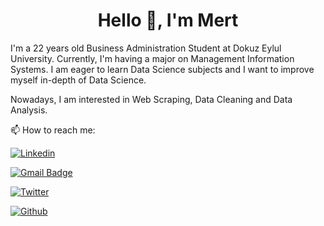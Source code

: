 <h1 align="center">Hello 👋, I'm Mert</h1>

I'm a 22 years old Business Administration Student at Dokuz Eylul University. Currently, I'm having a major on Management Information Systems. I am eager to learn Data Science subjects and I want to improve myself in-depth of Data Science.

Nowadays, I am interested in Web Scraping, Data Cleaning and Data Analysis.

📫 How to reach me:

<a href='https://www.linkedin.com/in/mertozbag/' target="_blank"><img alt='Linkedin' src='https://img.shields.io/badge/LINKEDIN-100000?style=for-the-badge&logo=Linkedin&logoColor=00B5F7&labelColor=FFFFFF&color=00B5F7'/></a> 

[![Gmail Badge](https://img.shields.io/badge/-mertozbag22@gmail.com-c14438?style=flat-square&logo=Gmail&logoColor=white&link=mailto:mertozbag22@gmail.com)](mailto:mertozbag22@gmail.com)

<a href='https://twitter.com/mertozbag' target="_blank"><img alt='Twitter' src='https://img.shields.io/badge/Twitter-100000?style=for-the-badge&logo=Twitter&logoColor=007BFF&labelColor=FFFFFF&color=007BFF'/></a>     

<a href='https://github.com/mertozbag' target="_blank"><img alt='Github' src='https://img.shields.io/badge/GITHUB-100000?style=for-the-badge&logo=Github&logoColor=FFFFFF&labelColor=000000&color=000000'/></a>  
